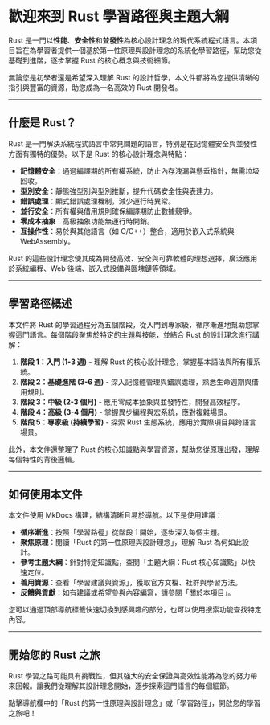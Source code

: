# 歡迎來到 Rust 學習路徑與主題大綱

Rust 是一門以**性能**、**安全性**和**並發性**為核心設計理念的現代系統程式語言。本項目旨在為學習者提供一個基於第一性原理與設計理念的系統化學習路徑，幫助您從基礎到進階，逐步掌握 Rust 的核心概念與技術細節。

無論您是初學者還是希望深入理解 Rust 的設計哲學，本文件都將為您提供清晰的指引與豐富的資源，助您成為一名高效的 Rust 開發者。

---

## 什麼是 Rust？

Rust 是一門解決系統程式語言中常見問題的語言，特別是在記憶體安全與並發性方面有獨特的優勢。以下是 Rust 的核心設計理念與特點：

- **記憶體安全**：通過編譯期的所有權系統，防止內存洩漏與懸垂指針，無需垃圾回收。
- **型別安全**：靜態強型別與型別推斷，提升代碼安全性與表達力。
- **錯誤處理**：顯式錯誤處理機制，減少運行時異常。
- **並行安全**：所有權與借用規則確保編譯期防止數據競爭。
- **零成本抽象**：高級抽象功能無運行時開銷。
- **互操作性**：易於與其他語言（如 C/C++）整合，適用於嵌入式系統與 WebAssembly。

Rust 的這些設計理念使其成為開發高效、安全與可靠軟體的理想選擇，廣泛應用於系統編程、Web 後端、嵌入式設備與區塊鏈等領域。

---

## 學習路徑概述

本文件將 Rust 的學習過程分為五個階段，從入門到專家級，循序漸進地幫助您掌握這門語言。每個階段聚焦於特定的主題與技能，並結合 Rust 的設計理念進行講解：

1. **階段 1：入門 (1-3 週)** - 理解 Rust 的核心設計理念，掌握基本語法與所有權系統。
2. **階段 2：基礎進階 (3-6 週)** - 深入記憶體管理與錯誤處理，熟悉生命週期與借用規則。
3. **階段 3：中級 (2-3 個月)** - 應用零成本抽象與並發特性，開發高效程序。
4. **階段 4：高級 (3-4 個月)** - 掌握異步編程與宏系統，應對複雜場景。
5. **階段 5：專家級 (持續學習)** - 探索 Rust 生態系統，應用於實際項目與跨語言場景。

此外，本文件還整理了 Rust 的核心知識點與學習資源，幫助您從原理出發，理解每個特性的背後邏輯。

---

## 如何使用本文件

本文件使用 MkDocs 構建，結構清晰且易於導航。以下是使用建議：

- **循序漸進**：按照「學習路徑」從階段 1 開始，逐步深入每個主題。
- **聚焦原理**：閱讀「Rust 的第一性原理與設計理念」，理解 Rust 為何如此設計。
- **參考主題大綱**：針對特定知識點，查閱「主題大綱：Rust 核心知識點」以快速定位。
- **善用資源**：查看「學習建議與資源」，獲取官方文檔、社群與學習方法。
- **反饋與貢獻**：如有建議或希望參與內容編寫，請參閱「關於本項目」。

您可以通過頂部導航標籤快速切換到感興趣的部分，也可以使用搜索功能查找特定內容。

---

## 開始您的 Rust 之旅

Rust 學習之路可能具有挑戰性，但其強大的安全保證與高效性能將為您的努力帶來回報。讓我們從理解其設計理念開始，逐步探索這門語言的每個細節。

點擊導航欄中的「Rust 的第一性原理與設計理念」或「學習路徑」，開啟您的學習之旅吧！

